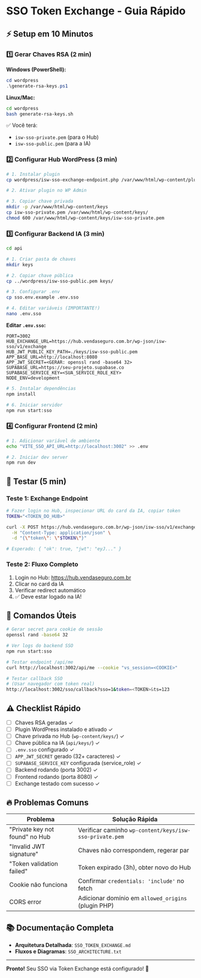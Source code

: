 # SSO Token Exchange - Guia Rápido

## ⚡ Setup em 10 Minutos

### 1️⃣ Gerar Chaves RSA (2 min)

**Windows (PowerShell):**
```powershell
cd wordpress
.\generate-rsa-keys.ps1
```

**Linux/Mac:**
```bash
cd wordpress
bash generate-rsa-keys.sh
```

✅ Você terá:
- `isw-sso-private.pem` (para o Hub)
- `isw-sso-public.pem` (para a IA)

### 2️⃣ Configurar Hub WordPress (3 min)

```bash
# 1. Instalar plugin
cp wordpress/isw-sso-exchange-endpoint.php /var/www/html/wp-content/plugins/

# 2. Ativar plugin no WP Admin

# 3. Copiar chave privada
mkdir -p /var/www/html/wp-content/keys
cp isw-sso-private.pem /var/www/html/wp-content/keys/
chmod 600 /var/www/html/wp-content/keys/isw-sso-private.pem
```

### 3️⃣ Configurar Backend IA (3 min)

```bash
cd api

# 1. Criar pasta de chaves
mkdir keys

# 2. Copiar chave pública
cp ../wordpress/isw-sso-public.pem keys/

# 3. Configurar .env
cp sso.env.example .env.sso

# 4. Editar variáveis (IMPORTANTE!)
nano .env.sso
```

**Editar `.env.sso`:**
```env
PORT=3002
HUB_EXCHANGE_URL=https://hub.vendaseguro.com.br/wp-json/isw-sso/v1/exchange
HUB_JWT_PUBLIC_KEY_PATH=./keys/isw-sso-public.pem
APP_BASE_URL=http://localhost:8080
APP_JWT_SECRET=<GERAR: openssl rand -base64 32>
SUPABASE_URL=https://seu-projeto.supabase.co
SUPABASE_SERVICE_KEY=<SUA_SERVICE_ROLE_KEY>
NODE_ENV=development
```

```bash
# 5. Instalar dependências
npm install

# 6. Iniciar servidor
npm run start:sso
```

### 4️⃣ Configurar Frontend (2 min)

```bash
# 1. Adicionar variável de ambiente
echo "VITE_SSO_API_URL=http://localhost:3002" >> .env

# 2. Iniciar dev server
npm run dev
```

## 🧪 Testar (5 min)

### Teste 1: Exchange Endpoint

```bash
# Fazer login no Hub, inspecionar URL do card da IA, copiar token
TOKEN="<TOKEN_DO_HUB>"

curl -X POST https://hub.vendaseguro.com.br/wp-json/isw-sso/v1/exchange \
  -H "Content-Type: application/json" \
  -d "{\"token\": \"$TOKEN\"}"

# Esperado: { "ok": true, "jwt": "eyJ..." }
```

### Teste 2: Fluxo Completo

1. Login no Hub: https://hub.vendaseguro.com.br
2. Clicar no card da IA
3. Verificar redirect automático
4. ✅ Deve estar logado na IA!

## 🎯 Comandos Úteis

```bash
# Gerar secret para cookie de sessão
openssl rand -base64 32

# Ver logs do backend SSO
npm run start:sso

# Testar endpoint /api/me
curl http://localhost:3002/api/me --cookie "vs_session=<COOKIE>"

# Testar callback SSO
# (Usar navegador com token real)
http://localhost:3002/sso/callback?sso=1&token=<TOKEN>&ts=123
```

## ⚠️ Checklist Rápido

- [ ] Chaves RSA geradas ✓
- [ ] Plugin WordPress instalado e ativado ✓
- [ ] Chave privada no Hub (`wp-content/keys/`) ✓
- [ ] Chave pública na IA (`api/keys/`) ✓
- [ ] `.env.sso` configurado ✓
- [ ] `APP_JWT_SECRET` gerado (32+ caracteres) ✓
- [ ] `SUPABASE_SERVICE_KEY` configurada (service_role) ✓
- [ ] Backend rodando (porta 3002) ✓
- [ ] Frontend rodando (porta 8080) ✓
- [ ] Exchange testado com sucesso ✓

## 🔥 Problemas Comuns

| Problema | Solução Rápida |
|----------|----------------|
| "Private key not found" no Hub | Verificar caminho `wp-content/keys/isw-sso-private.pem` |
| "Invalid JWT signature" | Chaves não correspondem, regerar par |
| "Token validation failed" | Token expirado (3h), obter novo do Hub |
| Cookie não funciona | Confirmar `credentials: 'include'` no fetch |
| CORS error | Adicionar domínio em `allowed_origins` (plugin PHP) |

## 📚 Documentação Completa

- **Arquitetura Detalhada**: `SSO_TOKEN_EXCHANGE.md`
- **Fluxos e Diagramas**: `SSO_ARCHITECTURE.txt`

---

**Pronto!** Seu SSO via Token Exchange está configurado! 🎉
